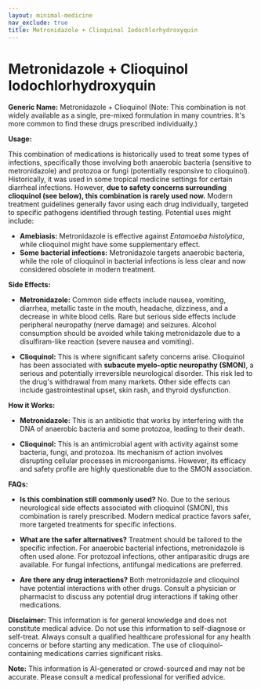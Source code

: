 ```yaml
---
layout: minimal-medicine
nav_exclude: true
title: Metronidazole + Clioquinol Iodochlorhydroxyquin
---
```


# Metronidazole + Clioquinol Iodochlorhydroxyquin

**Generic Name:** Metronidazole + Clioquinol (Note:  This combination is not widely available as a single, pre-mixed formulation in many countries.  It's more common to find these drugs prescribed individually.)

**Usage:**

This combination of medications is historically used to treat some types of infections, specifically those involving both anaerobic bacteria (sensitive to metronidazole) and protozoa or fungi (potentially responsive to clioquinol).  Historically, it was used in some tropical medicine settings for certain diarrheal infections.  However, **due to safety concerns surrounding clioquinol (see below), this combination is rarely used now.**  Modern treatment guidelines generally favor using each drug individually, targeted to specific pathogens identified through testing.  Potential uses might include:

* **Amebiasis:**  Metronidazole is effective against *Entamoeba histolytica*, while clioquinol might have some supplementary effect.
* **Some bacterial infections:**  Metronidazole targets anaerobic bacteria, while the role of clioquinol in bacterial infections is less clear and now considered obsolete in modern treatment.


**Side Effects:**

* **Metronidazole:**  Common side effects include nausea, vomiting, diarrhea, metallic taste in the mouth, headache, dizziness, and a decrease in white blood cells.  Rare but serious side effects include peripheral neuropathy (nerve damage) and seizures.  Alcohol consumption should be avoided while taking metronidazole due to a disulfiram-like reaction (severe nausea and vomiting).

* **Clioquinol:**  This is where significant safety concerns arise. Clioquinol has been associated with **subacute myelo-optic neuropathy (SMON)**, a serious and potentially irreversible neurological disorder.  This risk led to the drug's withdrawal from many markets.  Other side effects can include gastrointestinal upset, skin rash, and thyroid dysfunction.

**How it Works:**

* **Metronidazole:**  This is an antibiotic that works by interfering with the DNA of anaerobic bacteria and some protozoa, leading to their death.

* **Clioquinol:** This is an antimicrobial agent with activity against some bacteria, fungi, and protozoa. Its mechanism of action involves disrupting cellular processes in microorganisms.  However, its efficacy and safety profile are highly questionable due to the SMON association.


**FAQs:**

* **Is this combination still commonly used?** No. Due to the serious neurological side effects associated with clioquinol (SMON), this combination is rarely prescribed. Modern medical practice favors safer, more targeted treatments for specific infections.

* **What are the safer alternatives?**  Treatment should be tailored to the specific infection.  For anaerobic bacterial infections, metronidazole is often used alone.  For protozoal infections, other antiparasitic drugs are available.  For fungal infections, antifungal medications are preferred.

* **Are there any drug interactions?** Both metronidazole and clioquinol have potential interactions with other drugs.  Consult a physician or pharmacist to discuss any potential drug interactions if taking other medications.


**Disclaimer:** This information is for general knowledge and does not constitute medical advice.  Do not use this information to self-diagnose or self-treat.  Always consult a qualified healthcare professional for any health concerns or before starting any medication.  The use of clioquinol-containing medications carries significant risks.


**Note:** This information is AI-generated or crowd-sourced and may not be accurate. Please consult a medical professional for verified advice.
